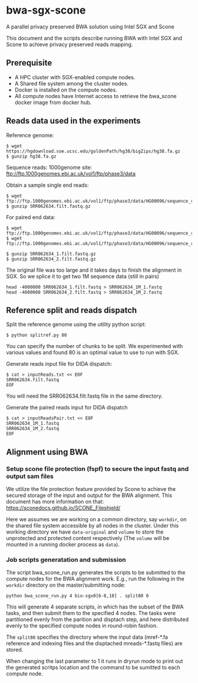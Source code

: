 # bwa-sgx-scone
A parallel privacy preserved BWA solution using Intel SGX and Scone

This document and the scripts describe running BWA with Intel SGX and Scone to achieve privacy preserved reads mapping.

## Prerequisite
 - A HPC cluster with SGX-enabled compute nodes.
 - A Shared file system among the cluster nodes.
 - Docker is installed on the compute nodes.
 - All compute nodes have Internet access to retrieve the bwa_scone docker image from docker hub.
 
## Reads data used in the experiments

Reference genome:
```
$ wget https://hgdownload.soe.ucsc.edu/goldenPath/hg38/bigZips/hg38.fa.gz
$ gunzip hg38.fa.gz
```

Sequence reads:
1000genome site:
ftp://ftp.1000genomes.ebi.ac.uk/vol1/ftp/phase3/data

Obtain a sample single end reads:
```
$ wget ftp://ftp.1000genomes.ebi.ac.uk/vol1/ftp/phase3/data/HG00096/sequence_read/SRR062634.filt.fastq.gz
$ gunzip SRR062634.filt.fastq.gz
```

For paired end data:
```
$ wget ftp://ftp.1000genomes.ebi.ac.uk/vol1/ftp/phase3/data/HG00096/sequence_read/SRR062634_1.filt.fastq.gz
$ wget ftp://ftp.1000genomes.ebi.ac.uk/vol1/ftp/phase3/data/HG00096/sequence_read/SRR062634_2.filt.fastq.gz

$ gunzip SRR062634_1.filt.fastq.gz
$ gunzip SRR062634_2.filt.fastq.gz
```

The original file was too large and it takes days to finish the alignment in SGX. So we splice it to get two 1M sequence data (still in pairs)
```
head -4000000 SRR062634_1.filt.fastq > SRR062634_1M_1.fastq
head -4000000 SRR062634_2.filt.fastq > SRR062634_1M_2.fastq
```

## Reference split and reads dispatch
Split the reference genome using the utility python script:
```
$ python splitref.py 80
```
You can specify the number of chunks to be split. We experimented with various values and found 80 is an optimal value to use to run with SGX.

Generate reads input file for DIDA dispatch:
```
$ cat > inputReads.txt << EOF
SRR062634.filt.fastq
EOF
```

You will need the SRR062634.filt.fastq file in the same directory.

Generate the paired reads input for DIDA dispatch
```
$ cat > inputReadsPair.txt << EOF
SRR062634_1M_1.fastq
SRR062634_1M_2.fastq
EOF
```

## Alignment using BWA
### Setup scone file protection (fspf) to secure the input fastq and output sam files
We utilize the file protection feature provided by Scone to achieve the secured storage of the input and output for the BWA alignment. This document has more information on that:
https://sconedocs.github.io/SCONE_Fileshield/

Here we assumes we are working on a common directory, say `workdir`, on the shared file system accessible by all nodes in the cluster. Under this working directory we have `data-original` and `volume` to store the unprotected and protected content respectively (The `volume` will be mounted in a running docker process as `data`).

### Job scripts generatation and submission
The script bwa_scone_run.py generates the scripts to be submitted to the compute nodes for the BWA alignment work. E.g., run the following in the `workdir` directory on the master/submitting node:

```
python bwa_scone_run.py 4 bio-sgx0[6-8,10] . split80 0
```

This will generate 4 separate scripts, in which has the subset of the BWA tasks, and then submit them to the specified 4 nodes. The tasks were partitioned evenly from the parition and disptach step, and here distributed evenly to the specified compute nodes in round-robin fashion.

The `split80` specifies the directory where the input data (mref-\*.fa reference and indexing files and the disptached mreads-\*.fastq files) are stored.

When changing the last parameter to 1 it runs in dryrun mode to print out the generated scritps location and the command to be sumitted to each compute node.
